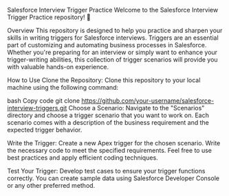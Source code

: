 Salesforce Interview Trigger Practice
Welcome to the Salesforce Interview Trigger Practice repository! 🚀

Overview
This repository is designed to help you practice and sharpen your skills in writing triggers for Salesforce interviews. Triggers are an essential part of customizing and automating business processes in Salesforce. Whether you're preparing for an interview or simply want to enhance your trigger-writing abilities, this collection of trigger scenarios will provide you with valuable hands-on experience.

How to Use
Clone the Repository:
Clone this repository to your local machine using the following command:

bash
Copy code
git clone https://github.com/your-username/salesforce-interview-triggers.git
Choose a Scenario:
Navigate to the "Scenarios" directory and choose a trigger scenario that you want to work on. Each scenario comes with a description of the business requirement and the expected trigger behavior.

Write the Trigger:
Create a new Apex trigger for the chosen scenario. Write the necessary code to meet the specified requirements. Feel free to use best practices and apply efficient coding techniques.

Test Your Trigger:
Develop test cases to ensure your trigger functions correctly. You can create sample data using Salesforce Developer Console or any other preferred method.
